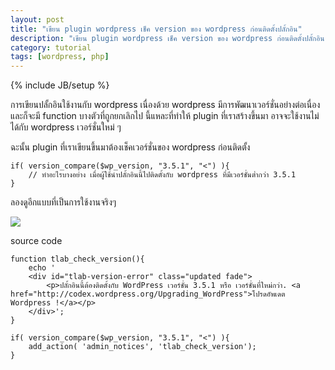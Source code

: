 ```yaml
---
layout: post
title: "เขียน plugin wordpress เช็ค version ของ wordpress ก่อนติดตั้งปลั้กอิน"
description: "เขียน plugin wordpress เช็ค version ของ wordpress ก่อนติดตั้งปลั้กอิน"
category: tutorial
tags: [wordpress, php]
---
```

{% include JB/setup %}

การเขียนปลั้กอินใช้งานกับ wordpress เนื่องด้วย wordpress มีการพัฒนาเวอร์ชั่นอย่างต่อเนื่อง และก็จะมี function บางตัวที่ถูกยกเลิกไป 
นี้แหละที่ทำให้ plugin ที่เราสร้างขึ้นมา อาจจะใช้งานไม่ได้กับ wordpress เวอร์ชั่นใหม่ ๆ  

ฉะนั้น plugin ที่เราเขียนขึ้นมาต้องเช็คเวอร์ชั่นของ wordpress ก่อนติดตั้ง

	if( version_compare($wp_version, "3.5.1", "<") ){
		// ทำอะไรบางอย่าง เมื่อผู้ใช้นำปลั้กอินนี้ไปติดตั้งกับ wordpress ที่มีเวอร์ชั่นต่ำกว่า 3.5.1
	}

ลองดูอีกแบบที่เป็นการใช้งานจริงๆ

![](https://raw.github.com/ilmsg/ilmsg.github.com/master/_upload/2013-02-21_214337.png)

source code

	function tlab_check_version(){
		echo '
		<div id="tlab-version-error" class="updated fade">
			<p>ปลั้กอินนี้ต้องติดตั้งกับ WordPress เวอร์ชั่น 3.5.1 หรือ เวอร์ชั่นที่ใหม่กว่า. <a href="http://codex.wordpress.org/Upgrading_WordPress">โปรดอัพเดต Wordpress !</a></p>
		</div>';
	}
	
	if( version_compare($wp_version, "3.5.1", "<") ){
		add_action( 'admin_notices', 'tlab_check_version');
	}

